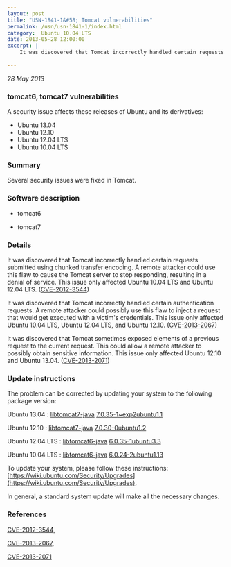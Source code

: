 ```yaml
---
layout: post
title: "USN-1841-1&#58; Tomcat vulnerabilities"
permalink: /usn/usn-1841-1/index.html
category:  Ubuntu 10.04 LTS
date: 2013-05-28 12:00:00
excerpt: |
    It was discovered that Tomcat incorrectly handled certain requests submitted using chunked transfer encoding. A remote attacker could use this flaw to cause the Tomcat server to stop responding, resulting in a denial of service. This issue only affected Ubuntu 10.04 LTS and Ubuntu 12.04 LTS. ([CVE-2012-3544](http://people.ubuntu.com/~ubuntu-security/cve/CVE-2012-3544))
    
--- 
```

 
 

*28 May 2013*

### tomcat6, tomcat7 vulnerabilities

A security issue affects these releases of Ubuntu and its derivatives:

* Ubuntu 13.04
* Ubuntu 12.10
* Ubuntu 12.04 LTS
* Ubuntu 10.04 LTS

### Summary

Several security issues were fixed in Tomcat. 

### Software description

* tomcat6 

* tomcat7 

### Details

It was discovered that Tomcat incorrectly handled certain requests submitted using chunked transfer encoding. A remote attacker could use this flaw to cause the Tomcat server to stop responding, resulting in a denial of service. This issue only affected Ubuntu 10.04 LTS and Ubuntu 12.04 LTS. ([CVE-2012-3544](http://people.ubuntu.com/~ubuntu-security/cve/CVE-2012-3544))

It was discovered that Tomcat incorrectly handled certain authentication requests. A remote attacker could possibly use this flaw to inject a request that would get executed with a victim&#39;s credentials. This issue only affected Ubuntu 10.04 LTS, Ubuntu 12.04 LTS, and Ubuntu 12.10. ([CVE-2013-2067](http://people.ubuntu.com/~ubuntu-security/cve/CVE-2013-2067))

It was discovered that Tomcat sometimes exposed elements of a previous request to the current request. This could allow a remote attacker to possibly obtain sensitive information. This issue only affected Ubuntu 12.10 and Ubuntu 13.04. ([CVE-2013-2071](http://people.ubuntu.com/~ubuntu-security/cve/CVE-2013-2071)) 

### Update instructions

The problem can be corrected by updating your system to the following package version:

Ubuntu 13.04
 : [libtomcat7-java](https://launchpad.net/ubuntu/+source/tomcat7) <span> [7.0.35-1~exp2ubuntu1.1](https://launchpad.net/ubuntu/+source/tomcat7/7.0.35-1~exp2ubuntu1.1) </span> 

Ubuntu 12.10
 : [libtomcat7-java](https://launchpad.net/ubuntu/+source/tomcat7) <span> [7.0.30-0ubuntu1.2](https://launchpad.net/ubuntu/+source/tomcat7/7.0.30-0ubuntu1.2) </span> 

Ubuntu 12.04 LTS
 : [libtomcat6-java](https://launchpad.net/ubuntu/+source/tomcat6) <span> [6.0.35-1ubuntu3.3](https://launchpad.net/ubuntu/+source/tomcat6/6.0.35-1ubuntu3.3) </span> 

Ubuntu 10.04 LTS
 : [libtomcat6-java](https://launchpad.net/ubuntu/+source/tomcat6) <span> [6.0.24-2ubuntu1.13](https://launchpad.net/ubuntu/+source/tomcat6/6.0.24-2ubuntu1.13) </span> 

To update your system, please follow these instructions: [https://wiki.ubuntu.com/Security/Upgrades](https://wiki.ubuntu.com/Security/Upgrades).

In general, a standard system update will make all the necessary changes. 

### References

 
 [CVE-2012-3544](http://people.ubuntu.com/~ubuntu-security/cve/CVE-2012-3544), 

 [CVE-2013-2067](http://people.ubuntu.com/~ubuntu-security/cve/CVE-2013-2067), 

 [CVE-2013-2071](http://people.ubuntu.com/~ubuntu-security/cve/CVE-2013-2071)
 

